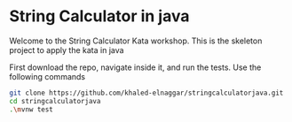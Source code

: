 # String Calculator in java

Welcome to the String Calculator Kata workshop. 
This is the skeleton project to apply the kata in java

First download the repo, navigate inside it, and run the tests.
Use the following commands

```sh
git clone https://github.com/khaled-elnaggar/stringcalculatorjava.git
cd stringcalculatorjava
.\mvnw test
```
